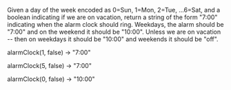 Given a day of the week encoded as 0=Sun, 1=Mon, 2=Tue, ...6=Sat, and a boolean indicating if we are on vacation, return a string of the form "7:00" indicating when the alarm clock should ring. Weekdays, the alarm should be "7:00" and on the weekend it should be "10:00". Unless we are on vacation -- then on weekdays it should be "10:00" and weekends it should be "off".

alarmClock(1, false) → "7:00"

alarmClock(5, false) → "7:00"

alarmClock(0, false) → "10:00"
